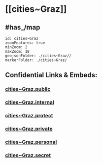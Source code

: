 # [[cities~Graz]] 


## #has_/map  



```leaflet
id: cities~Graz
zoomFeatures: true 
minZoom: 2 
maxZoom: 18
geojsonFolder: ./cities~Graz//
markerFolder: ./cities~Graz/
```



## Confidential Links & Embeds: 

### [cities~Graz.public](/_public/\Earth\Continent\Europe\Europe~Central\Austria\Austrias_States\Steiermark\counties~SM\Grazcities~Graz.public.md) 

### [cities~Graz.internal](/_internal/\Earth\Continent\Europe\Europe~Central\Austria\Austrias_States\Steiermark\counties~SM\Grazcities~Graz.internal.md) 

### [cities~Graz.protect](/_protect/\Earth\Continent\Europe\Europe~Central\Austria\Austrias_States\Steiermark\counties~SM\Grazcities~Graz.protect.md) 

### [cities~Graz.private](/_private/\Earth\Continent\Europe\Europe~Central\Austria\Austrias_States\Steiermark\counties~SM\Grazcities~Graz.private.md) 

### [cities~Graz.personal](/_personal/\Earth\Continent\Europe\Europe~Central\Austria\Austrias_States\Steiermark\counties~SM\Grazcities~Graz.personal.md) 

### [cities~Graz.secret](/_secret/\Earth\Continent\Europe\Europe~Central\Austria\Austrias_States\Steiermark\counties~SM\Grazcities~Graz.secret.md)

